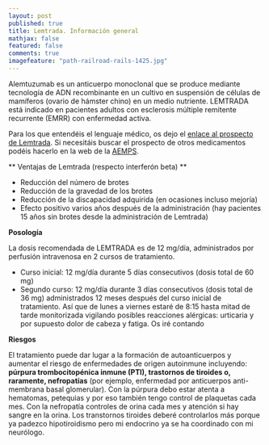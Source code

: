 ```yaml
---
layout: post
published: true
title: Lemtrada. Información general
mathjax: false
featured: false
comments: true
imagefeature: "path-railroad-rails-1425.jpg"
---
```



Alemtuzumab es un anticuerpo monoclonal que se produce mediante tecnología de ADN recombinante en un cultivo en suspensión de células de mamíferos (ovario de hámster chino) en un medio nutriente. LEMTRADA está indicado en pacientes adultos con esclerosis múltiple remitente recurrente (EMRR) con
enfermedad activa.

Para los que entendéis el lenguaje médico, os dejo el [enlace al prospecto de Lemtrada](http://www.ema.europa.eu/docs/es_ES/document_library/EPAR_-_Product_Information/human/003718/WC500150521.pdf). Si necesitáis buscar el prospecto de otros medicamentos podéis hacerlo en la web de la [AEMPS](http://www.aemps.gob.es/cima/fichasTecnicas.do?metodo=detalleForm).

** Ventajas de Lemtrada (respecto interferón beta) **

- Reducción del número de brotes
- Reducción de la gravedad de los brotes
- Reducción de la discapacidad adquirida (en ocasiones incluso mejoría)
- Efecto positivo varios años después de la administración (hay pacientes 15 años sin brotes desde la administración de Lemtrada)

**Posología**

La dosis recomendada de LEMTRADA es de 12 mg/día, administrados por perfusión intravenosa en 2
cursos de tratamiento.
- Curso inicial: 12 mg/día durante 5 días consecutivos (dosis total de 60 mg)
- Segundo curso: 12 mg/día durante 3 días consecutivos (dosis total de 36 mg) administrados 12
meses después del curso inicial de tratamiento. 
Así que de lunes a viernes estaré de 8:15 hasta mitad de tarde monitorizada vigilando posibles reacciones alérgicas: urticaria y por supuesto dolor de cabeza y fatiga. Os iré contando

**Riesgos**

El tratamiento puede dar lugar a la formación de autoanticuerpos y aumentar el riesgo de enfermedades de
origen autoinmune incluyendo: **púrpura trombocitopénica inmune (PTI), trastornos de tiroides o, raramente,
nefropatías** (por ejemplo, enfermedad por anticuerpos anti-membrana basal glomerular).
Con la púrpura debo estar atenta a hematomas, petequias y por eso también tengo control de plaquetas cada mes.
Con la nefropatía controles de orina cada mes y atención si hay sangre en la orina. 
Los transtornos tiroides deberé controlarlos más porque ya padezco hipotiroidismo pero mi endocrino ya se ha coordinado con mi neurólogo.
